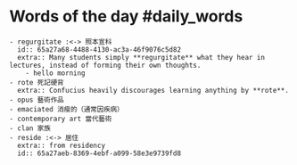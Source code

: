 # Words of the day #daily_words
	- regurgitate :<-> 照本宣科
	  id:: 65a27a68-4488-4130-ac3a-46f9076c5d82
	  extra:: Many students simply **regurgitate** what they hear in lectures, instead of forming their own thoughts.
		- hello morning
	- rote 死記硬背
	  extra:: Confucius heavily discourages learning anything by **rote**.
	- opus 藝術作品
	- emaciated 消瘦的（通常因疾病）
	- contemporary art 當代藝術
	- clan 家族
	- reside :<-> 居住
	  extra:: from residency
	  id:: 65a27aeb-8369-4ebf-a099-58e3e9739fd8